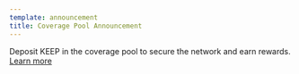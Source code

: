 ```yaml
---
template: announcement
title: Coverage Pool Announcement
---
```

Deposit KEEP in the coverage pool to secure the network and earn rewards. [Learn more](https://dashboard.test.keep.network/coverage-pools/how-it-works)